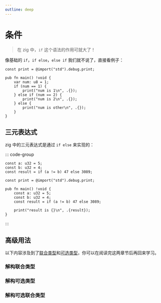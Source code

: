 ```yaml
---
outline: deep
---
```


# 条件

> 在 zig 中，`if` 这个语法的作用可就大了！

像基础的 `if`，`if else`，`else if` 我们就不说了，直接看例子：

```zig
const print = @import("std").debug.print;

pub fn main() !void {
    var num: u8 = 1;
    if (num == 1) {
        print("num is 1\n", .{});
    } else if (num == 2) {
        print("num is 2\n", .{});
    } else {
        print("num is other\n", .{});
    }
}
```

## 三元表达式

zig 中的三元表达式是通过 `if else` 来实现的：

::: code-group

```zig [简略]
const a: u32 = 5;
const b: u32 = 4;
const result = if (a != b) 47 else 3089;
```

```zig [完整]
const print = @import("std").debug.print;

pub fn main() !void {
    const a: u32 = 5;
    const b: u32 = 4;
    const result = if (a != b) 47 else 3089;

    print("result is {}\n", .{result});
}
```

:::

## 高级用法

以下内容涉及到了[联合类型](/basic/union)和[可选类型](/basic/optional_type)，你可以在阅读完这两章节后再回来学习。

### 解构联合类型

### 解构可选类型

### 解构可选联合类型
